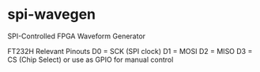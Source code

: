 # spi-wavegen
SPI-Controlled FPGA Waveform Generator


FT232H Relevant Pinouts
D0 = SCK (SPI clock)
D1 = MOSI
D2 = MISO
D3 = CS (Chip Select) or use as GPIO for manual control
